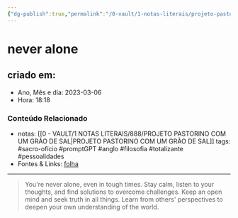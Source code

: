 ```yaml
---
{"dg-publish":true,"permalink":"/0-vault/1-notas-literais/projeto-pastorino/never-alone/","title":"never alone","tags":["sacro-ofício","promptGPT","anglo","filosofia","totalizante","pessoalidades"],"dgHomeLink":true,"dgShowLocalGraph":true,"dgShowFileTree":true,"dgEnableSearch":true}
---
```


# never alone

## criado em: 
-  Ano, Mês e dia: 2023-03-06
- Hora: 18:18

### Conteúdo Relacionado
- notas: [[0 - VAULT/1 NOTAS LITERAIS/888/PROJETO PASTORINO COM UM GRÃO DE SAL\|PROJETO PASTORINO COM UM GRÃO DE SAL]]
tags: #sacro-ofício #promptGPT #anglo #filosofia #totalizante #pessoalidades 
- Fontes & Links: [folha](https://www1.folha.uol.com.br/folha/livrariadafolha/825139-ha-cem-anos-nascia-carlos-torres-pastorino-autor-de-minutos-de-sabedoria.shtml)
---
>You're never alone, even in tough times. Stay calm, listen to your thoughts, and find solutions to overcome challenges. Keep an open mind and seek truth in all things. Learn from others' perspectives to deepen your own understanding of the world.